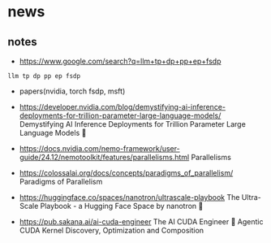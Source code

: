 # news

## notes

- https://www.google.com/search?q=llm+tp+dp+pp+ep+fsdp

```
llm tp dp pp ep fsdp
```

- papers(nvidia, torch fsdp, msft)
- https://developer.nvidia.com/blog/demystifying-ai-inference-deployments-for-trillion-parameter-large-language-models/
  Demystifying AI Inference Deployments for Trillion Parameter Large Language Models
  🌟
- https://docs.nvidia.com/nemo-framework/user-guide/24.12/nemotoolkit/features/parallelisms.html
  Parallelisms
- https://colossalai.org/docs/concepts/paradigms_of_parallelism/
  Paradigms of Parallelism

- https://huggingface.co/spaces/nanotron/ultrascale-playbook
  The Ultra-Scale Playbook - a Hugging Face Space by nanotron 🌟

- https://pub.sakana.ai/ai-cuda-engineer
  The AI CUDA Engineer 👷
  Agentic CUDA Kernel Discovery, Optimization and Composition
